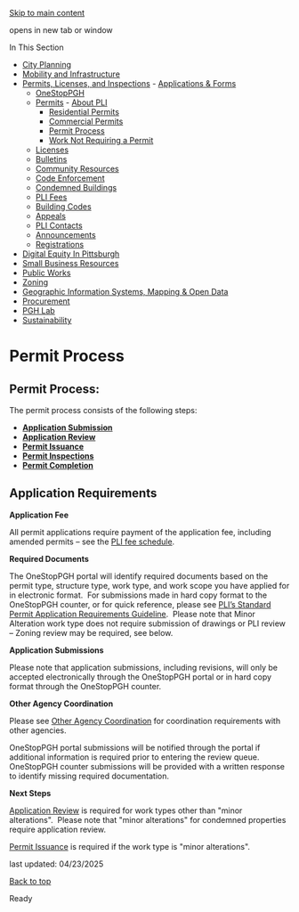 [Skip to main content](https://www.pittsburghpa.gov/Business-Development/Permits-Licenses-and-Inspections/Permits/Permit-Process#main-content)

opens in new tab or window

In This Section

- [City Planning](https://www.pittsburghpa.gov/Business-Development/City-Planning)
- [Mobility and Infrastructure](https://www.pittsburghpa.gov/Business-Development/Mobility-and-Infrastructure)
- [Permits, Licenses, and Inspections](https://www.pittsburghpa.gov/Business-Development/Permits-Licenses-and-Inspections)  - [Applications & Forms](https://www.pittsburghpa.gov/Business-Development/Permits-Licenses-and-Inspections/Applications-Forms)
  - [OneStopPGH](https://www.pittsburghpa.gov/Business-Development/Permits-Licenses-and-Inspections/OneStopPGH)
  - [Permits](https://www.pittsburghpa.gov/Business-Development/Permits-Licenses-and-Inspections/Permits)    - [About PLI](https://www.pittsburghpa.gov/Business-Development/Permits-Licenses-and-Inspections/Permits/About-PLI)
    - [Residential Permits](https://www.pittsburghpa.gov/Business-Development/Permits-Licenses-and-Inspections/Permits/Residential-Permits)
    - [Commercial Permits](https://www.pittsburghpa.gov/Business-Development/Permits-Licenses-and-Inspections/Permits/Commercial-Permits)
    - [Permit Process](https://www.pittsburghpa.gov/Business-Development/Permits-Licenses-and-Inspections/Permits/Permit-Process)
    - [Work Not Requiring a Permit](https://www.pittsburghpa.gov/Business-Development/Permits-Licenses-and-Inspections/Permits/Work-Not-Requiring-a-Permit)
  - [Licenses](https://www.pittsburghpa.gov/Business-Development/Permits-Licenses-and-Inspections/Licenses)
  - [Bulletins](https://www.pittsburghpa.gov/Business-Development/Permits-Licenses-and-Inspections/PLI-Bulletins)
  - [Community Resources](https://www.pittsburghpa.gov/Business-Development/Permits-Licenses-and-Inspections/Community-Resources)
  - [Code Enforcement](https://www.pittsburghpa.gov/Business-Development/Permits-Licenses-and-Inspections/Code-Enforcement)
  - [Condemned Buildings](https://www.pittsburghpa.gov/Business-Development/Permits-Licenses-and-Inspections/Condemned-Buildings)
  - [PLI Fees](https://www.pittsburghpa.gov/Business-Development/Permits-Licenses-and-Inspections/Fees)
  - [Building Codes](https://www.pittsburghpa.gov/Business-Development/Permits-Licenses-and-Inspections/Building-Codes)
  - [Appeals](https://www.pittsburghpa.gov/Business-Development/Permits-Licenses-and-Inspections/Appeals)
  - [PLI Contacts](https://www.pittsburghpa.gov/Business-Development/Permits-Licenses-and-Inspections/Contacts)
  - [Announcements](https://www.pittsburghpa.gov/Business-Development/Permits-Licenses-and-Inspections/Announcements)
  - [Registrations](https://www.pittsburghpa.gov/Business-Development/Permits-Licenses-and-Inspections/Registrations)
- [Digital Equity In Pittsburgh](https://www.pittsburghpa.gov/Business-Development/Digital-Equity-In-Pittsburgh)
- [Small Business Resources](https://www.pittsburghpa.gov/Business-Development/Small-Business-Resources)
- [Public Works](https://www.pittsburghpa.gov/Business-Development/Public-Works)
- [Zoning](https://www.pittsburghpa.gov/Business-Development/Zoning)
- [Geographic Information Systems, Mapping & Open Data](https://www.pittsburghpa.gov/Business-Development/Geographic-Information-Systems-Mapping-Open-Data)
- [Procurement](https://www.pittsburghpa.gov/Business-Development/Procurement)
- [PGH Lab](https://www.pittsburghpa.gov/Business-Development/PGH-Lab)
- [Sustainability](https://www.pittsburghpa.gov/Business-Development/Sustainability)

# Permit Process

## Permit Process:

The permit process consists of the following steps:

- [**Application Submission**](https://pittsburghpa.gov/pli/application-submission)
- [**Application Review**](https://www.pittsburghpa.gov/Business-Development/Permits-Licenses-and-Inspections/Permits/Permit-Process/Permit-Application-Review)
- [**Permit Issuance**](https://www.pittsburghpa.gov/Business-Development/Permits-Licenses-and-Inspections/Permits/Permit-Process/Permit-Issuance)
- [**Permit Inspections**](https://www.pittsburghpa.gov/Business-Development/Permits-Licenses-and-Inspections/Permits/Permit-Process/Permit-Inspections)
- [**Permit Completion**](https://www.pittsburghpa.gov/Business-Development/Permits-Licenses-and-Inspections/Permits/Permit-Process/Permit-Completion)

## Application Requirements

**Application Fee**

All permit applications require payment of the application fee, including amended permits – see the [PLI fee schedule](https://www.pittsburghpa.gov/Business-Development/Permits-Licenses-and-Inspections/Fees).

**Required Documents**

The OneStopPGH portal will identify required documents based on the permit type, structure type, work type, and work scope you have applied for in electronic format.  For submissions made in hard copy format to the OneStopPGH counter, or for quick reference, please see [PLI’s Standard Permit Application Requirements Guideline](https://www.pittsburghpa.gov/Business-Development/Permits-Licenses-and-Inspections/PLI-Bulletins).  Please note that Minor Alteration work type does not require submission of drawings or PLI review – Zoning review may be required, see below.

**Application Submissions**

Please note that application submissions, including revisions, will only be accepted electronically through the OneStopPGH portal or in hard copy format through the OneStopPGH counter.

**Other Agency Coordination**

Please see [Other Agency Coordination](https://www.pittsburghpa.gov/Business-Development/Permits-Licenses-and-Inspections/Contacts/Other-Agency-Coordination) for coordination requirements with other agencies.

OneStopPGH portal submissions will be notified through the portal if additional information is required prior to entering the review queue.  OneStopPGH counter submissions will be provided with a written response to identify missing required documentation.

**Next Steps**

[Application Review](https://www.pittsburghpa.gov/Business-Development/Permits-Licenses-and-Inspections/Permits/Permit-Process/Permit-Application-Review) is required for work types other than "minor alterations".  Please note that "minor alterations" for condemned properties require application review.

[Permit Issuance](https://www.pittsburghpa.gov/Business-Development/Permits-Licenses-and-Inspections/Permits/Permit-Process/Permit-Issuance) is required if the work type is "minor alterations".

last updated: 04/23/2025

[Back to top](https://www.pittsburghpa.gov/Business-Development/Permits-Licenses-and-Inspections/Permits/Permit-Process#body-top)

Ready
